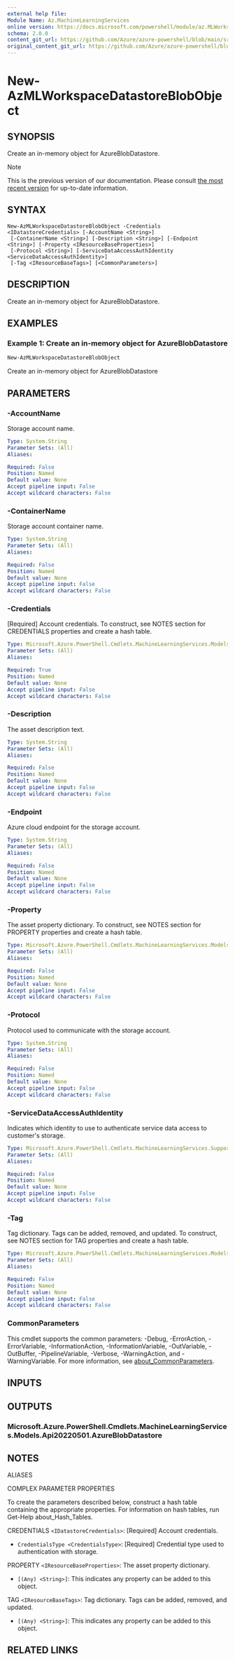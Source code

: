 ```yaml
---
external help file: 
Module Name: Az.MachineLearningServices
online version: https://docs.microsoft.com/powershell/module/az.MLWorkspace/new-AzMLWorkspaceDatastoreBlobObject
schema: 2.0.0
content_git_url: https://github.com/Azure/azure-powershell/blob/main/src/MachineLearningServices/help/New-AzMLWorkspaceDatastoreBlobObject.md
original_content_git_url: https://github.com/Azure/azure-powershell/blob/main/src/MachineLearningServices/help/New-AzMLWorkspaceDatastoreBlobObject.md
---
```


# New-AzMLWorkspaceDatastoreBlobObject

## SYNOPSIS
Create an in-memory object for AzureBlobDatastore.

> [!NOTE]
>This is the previous version of our documentation. Please consult [the most recent version](/powershell/module/az.machinelearningservices/new-azmlworkspacedatastoreblobobject) for up-to-date information.

## SYNTAX

```
New-AzMLWorkspaceDatastoreBlobObject -Credentials <IDatastoreCredentials> [-AccountName <String>]
 [-ContainerName <String>] [-Description <String>] [-Endpoint <String>] [-Property <IResourceBaseProperties>]
 [-Protocol <String>] [-ServiceDataAccessAuthIdentity <ServiceDataAccessAuthIdentity>]
 [-Tag <IResourceBaseTags>] [<CommonParameters>]
```

## DESCRIPTION
Create an in-memory object for AzureBlobDatastore.

## EXAMPLES

### Example 1: Create an in-memory object for AzureBlobDatastore
```powershell
New-AzMLWorkspaceDatastoreBlobObject
```

Create an in-memory object for AzureBlobDatastore

## PARAMETERS

### -AccountName
Storage account name.

```yaml
Type: System.String
Parameter Sets: (All)
Aliases:

Required: False
Position: Named
Default value: None
Accept pipeline input: False
Accept wildcard characters: False
```

### -ContainerName
Storage account container name.

```yaml
Type: System.String
Parameter Sets: (All)
Aliases:

Required: False
Position: Named
Default value: None
Accept pipeline input: False
Accept wildcard characters: False
```

### -Credentials
[Required] Account credentials.
To construct, see NOTES section for CREDENTIALS properties and create a hash table.

```yaml
Type: Microsoft.Azure.PowerShell.Cmdlets.MachineLearningServices.Models.Api20220501.IDatastoreCredentials
Parameter Sets: (All)
Aliases:

Required: True
Position: Named
Default value: None
Accept pipeline input: False
Accept wildcard characters: False
```

### -Description
The asset description text.

```yaml
Type: System.String
Parameter Sets: (All)
Aliases:

Required: False
Position: Named
Default value: None
Accept pipeline input: False
Accept wildcard characters: False
```

### -Endpoint
Azure cloud endpoint for the storage account.

```yaml
Type: System.String
Parameter Sets: (All)
Aliases:

Required: False
Position: Named
Default value: None
Accept pipeline input: False
Accept wildcard characters: False
```

### -Property
The asset property dictionary.
To construct, see NOTES section for PROPERTY properties and create a hash table.

```yaml
Type: Microsoft.Azure.PowerShell.Cmdlets.MachineLearningServices.Models.Api20220501.IResourceBaseProperties
Parameter Sets: (All)
Aliases:

Required: False
Position: Named
Default value: None
Accept pipeline input: False
Accept wildcard characters: False
```

### -Protocol
Protocol used to communicate with the storage account.

```yaml
Type: System.String
Parameter Sets: (All)
Aliases:

Required: False
Position: Named
Default value: None
Accept pipeline input: False
Accept wildcard characters: False
```

### -ServiceDataAccessAuthIdentity
Indicates which identity to use to authenticate service data access to customer's storage.

```yaml
Type: Microsoft.Azure.PowerShell.Cmdlets.MachineLearningServices.Support.ServiceDataAccessAuthIdentity
Parameter Sets: (All)
Aliases:

Required: False
Position: Named
Default value: None
Accept pipeline input: False
Accept wildcard characters: False
```

### -Tag
Tag dictionary.
Tags can be added, removed, and updated.
To construct, see NOTES section for TAG properties and create a hash table.

```yaml
Type: Microsoft.Azure.PowerShell.Cmdlets.MachineLearningServices.Models.Api20220501.IResourceBaseTags
Parameter Sets: (All)
Aliases:

Required: False
Position: Named
Default value: None
Accept pipeline input: False
Accept wildcard characters: False
```

### CommonParameters
This cmdlet supports the common parameters: -Debug, -ErrorAction, -ErrorVariable, -InformationAction, -InformationVariable, -OutVariable, -OutBuffer, -PipelineVariable, -Verbose, -WarningAction, and -WarningVariable. For more information, see [about_CommonParameters](http://go.microsoft.com/fwlink/?LinkID=113216).

## INPUTS

## OUTPUTS

### Microsoft.Azure.PowerShell.Cmdlets.MachineLearningServices.Models.Api20220501.AzureBlobDatastore

## NOTES

ALIASES

COMPLEX PARAMETER PROPERTIES

To create the parameters described below, construct a hash table containing the appropriate properties. For information on hash tables, run Get-Help about_Hash_Tables.


CREDENTIALS `<IDatastoreCredentials>`: [Required] Account credentials.
  - `CredentialsType <CredentialsType>`: [Required] Credential type used to authentication with storage.

PROPERTY `<IResourceBaseProperties>`: The asset property dictionary.
  - `[(Any) <String>]`: This indicates any property can be added to this object.

TAG `<IResourceBaseTags>`: Tag dictionary. Tags can be added, removed, and updated.
  - `[(Any) <String>]`: This indicates any property can be added to this object.

## RELATED LINKS

